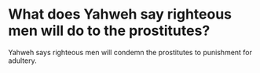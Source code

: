 # What does Yahweh say righteous men will do to the prostitutes?

Yahweh says righteous men will condemn the prostitutes to punishment for adultery.
